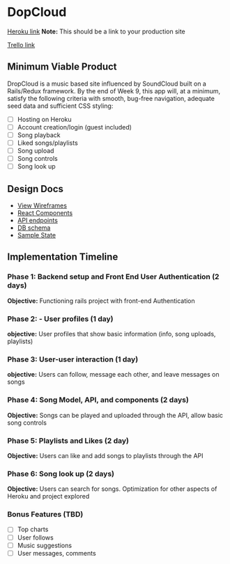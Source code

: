 # DopCloud

[Heroku link][heroku] **Note:** This should be a link to your production site

[Trello link][trello]

[heroku]: https://dropcloud.herokuapp.com/
[trello]: https://trello.com/b/HZxZWNIR/dropcloud

## Minimum Viable Product

DropCloud is a music based site influenced by SoundCloud built on a Rails/Redux framework. By the end of Week 9, this app will, at a minimum, satisfy the
following criteria with smooth, bug-free navigation, adequate seed data and
sufficient CSS styling:

- [ ] Hosting on Heroku
- [ ] Account creation/login (guest included)
- [ ] Song playback
- [ ] Liked songs/playlists
- [ ] Song upload
- [ ] Song controls
- [ ] Song look up

## Design Docs
* [View Wireframes][wireframes]
* [React Components][components]
* [API endpoints][api-endpoints]
* [DB schema][schema]
* [Sample State][sample-state]

[wireframes]: docs/wireframes
[components]: docs/component-hierarchy.md
[sample-state]: docs/sample-state.md
[api-endpoints]: docs/api-endpoints.md
[schema]: docs/schema.md

## Implementation Timeline

### Phase 1: Backend setup and Front End User Authentication (2 days)

**Objective:** Functioning rails project with front-end Authentication

### Phase 2: - User profiles (1 day)

**objective:** User profiles that show basic information (info, song uploads, playlists)

### Phase 3: User-user interaction (1 day)

**objective:** Users can follow, message each other, and leave messages on songs

### Phase 4: Song Model, API, and components (2 days)

**Objective:** Songs can be played and uploaded through the API, allow basic song controls

### Phase 5: Playlists and Likes (2 day)

**Objective:** Users can like and add songs to playlists through the API

### Phase 6: Song look up (2 days)

**Objective:** Users can search for songs. Optimization for other aspects of Heroku and project explored


### Bonus Features (TBD)
- [ ] Top charts
- [ ] User follows
- [ ] Music suggestions
- [ ] User messages, comments
